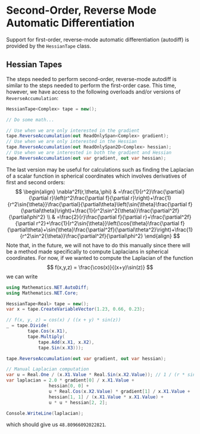 # Second-Order, Reverse Mode Automatic Differentiation

Support for first-order, reverse-mode automatic differentiation (autodiff) is provided by the `HessianTape` class.

## Hessian Tapes

The steps needed to perform second-order, reverse-mode autodiff is similar to the steps needed to perform the first-order case. This time, however, we have access to the following overloads and/or versions of `ReverseAccumulation`:
```csharp
HessianTape<Complex> tape = new();

// Do some math...

// Use when we are only interested in the gradient
tape.ReverseAccumulation(out ReadOnlySpan<Complex> gradient);
// Use when we are only interested in the Hessian
tape.ReverseAccumulation(out ReadOnlySpan2D<Complex> hessian);
// Use when we are interested in both the gradient and Hessian
tape.ReverseAccumulation(out var gradient, out var hessian);
```
The last version may be useful for calculations such as finding the Laplacian of a scalar function in spherical coordinates which involves derivatives of first and second orders:
$$
\begin{align}
    \nabla^2f(r,\theta,\phi)    &   =\frac{1}{r^2}\frac{\partial}{\partial r}\left(r^2\frac{\partial f}{\partial r}\right)+\frac{1}{r^2\sin{\theta}}\frac{\partial}{\partial\theta}\left(\sin{\theta}\frac{\partial f}{\partial\theta}\right)+\frac{1}{r^2\sin^2{\theta}}\frac{\partial^2f}{\partial\phi^2}   \\
    &   =\frac{2}{r}\frac{\partial f}{\partial r}+\frac{\partial^2f}{\partial r^2}+\frac{1}{r^2\sin{\theta}}\left(\cos{\theta}\frac{\partial f}{\partial\theta}+\sin{\theta}\frac{\partial^2f}{\partial\theta^2}\right)+\frac{1}{r^2\sin^2{\theta}}\frac{\partial^2f}{\partial\phi^2}
\end{align}
$$
Note that, in the future, we will not have to do this manually since there will be a method made specifically to compute Laplacians in spherical coordinates. For now, if we wanted to compute the Laplacian of the function
$$
    f(x,y,z) = \frac{\cos(x)}{(x+y)\sin(z)}
$$
we can write
```csharp
using Mathematics.NET.AutoDiff;
using Mathematics.NET.Core;

HessianTape<Real> tape = new();
var x = tape.CreateVariableVector(1.23, 0.66, 0.23);

// f(x, y, z) = cos(x) / ((x + y) * sin(z))
_ = tape.Divide(
        tape.Cos(x.X1),
        tape.Multiply(
            tape.Add(x.X1, x.X2),
            tape.Sin(x.X3)));

tape.ReverseAccumulation(out var gradient, out var hessian);

// Manual Laplacian computation
var u = Real.One / (x.X1.Value * Real.Sin(x.X2.Value)); // 1 / (r * sin(θ))
var laplacian = 2.0 * gradient[0] / x.X1.Value +
                hessian[0, 0] +
                u * Real.Cos(x.X2.Value) * gradient[1] / x.X1.Value +
                hessian[1, 1] / (x.X1.Value * x.X1.Value) +
                u * u * hessian[2, 2];

Console.WriteLine(laplacian);
```
which should give us `48.80966092022821`.
